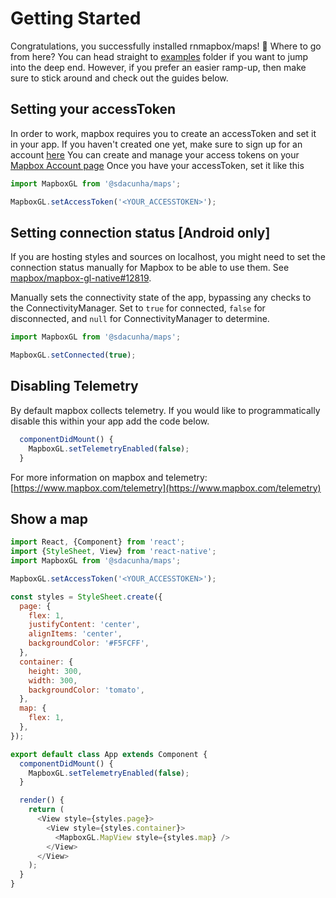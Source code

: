 # Getting Started

Congratulations, you successfully installed rnmapbox/maps! 🎉
Where to go from here?
You can head straight to [examples](/example) folder if you want to jump into the deep end.
However, if you prefer an easier ramp-up, then make sure to stick around and check out the guides below.

## Setting your accessToken

In order to work, mapbox requires you to create an accessToken and set it in your app.
If you haven't created one yet, make sure to sign up for an account [here](https://www.mapbox.com/signup/)
You can create and manage your access tokens on your [Mapbox Account page](https://www.mapbox.com/account/)
Once you have your accessToken, set it like this

```js
import MapboxGL from '@sdacunha/maps';

MapboxGL.setAccessToken('<YOUR_ACCESSTOKEN>');
```

## Setting connection status [Android only]

If you are hosting styles and sources on localhost, you might need to set the connection status manually for Mapbox to be able to use them. See [mapbox/mapbox-gl-native#12819](https://github.com/mapbox/mapbox-gl-native/issues/12819).

Manually sets the connectivity state of the app, bypassing any checks to the ConnectivityManager. Set to `true` for connected, `false` for disconnected, and `null` for ConnectivityManager to determine.

```js
import MapboxGL from '@sdacunha/maps';

MapboxGL.setConnected(true);
```

## Disabling Telemetry

By default mapbox collects telemetry.
If you would like to programmatically disable this within your app add the code below.

```js
  componentDidMount() {
    MapboxGL.setTelemetryEnabled(false);
  }
```

For more information on mapbox and telemetry: [https://www.mapbox.com/telemetry](https://www.mapbox.com/telemetry)

## Show a map

```js
import React, {Component} from 'react';
import {StyleSheet, View} from 'react-native';
import MapboxGL from '@sdacunha/maps';

MapboxGL.setAccessToken('<YOUR_ACCESSTOKEN>');

const styles = StyleSheet.create({
  page: {
    flex: 1,
    justifyContent: 'center',
    alignItems: 'center',
    backgroundColor: '#F5FCFF',
  },
  container: {
    height: 300,
    width: 300,
    backgroundColor: 'tomato',
  },
  map: {
    flex: 1,
  },
});

export default class App extends Component {
  componentDidMount() {
    MapboxGL.setTelemetryEnabled(false);
  }

  render() {
    return (
      <View style={styles.page}>
        <View style={styles.container}>
          <MapboxGL.MapView style={styles.map} />
        </View>
      </View>
    );
  }
}
```
